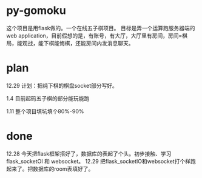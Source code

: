 # py-gomoku
这个项目是用flask做的。一个在线五子棋项目。
目标是弄一个运算跑服务器端的web application，目前假想的是，有账号，有大厅，大厅里有房间，房间=棋局，能观战，能下棋能悔棋，还能房间内发消息聊天。


# plan
12.29 计划：把纯下棋的棋盘socket部分写好。

1.4 目前起码五子棋的部分能玩能跑

1.11 整个项目填坑填个80%-90%

# done
12.28 今天把flask框架搭好了，数据库的表起了个头。初步接触、学习flask_socketOI 和 websocket。
12.29 把flask_socketIO和websocket打个样跑起来了。把数据库的room表填好了。
